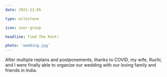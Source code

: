 ```yaml
---
date: 2021-12-05

type: milestone

icon: user-group

headline: Tied The Knot!

photo: 'wedding.jpg'
---
```


After multiple replans and postponements, thanks to COVID,
my wife, Ruchi, and I were finally able to organize our wedding
with our loving family and friends in India.
